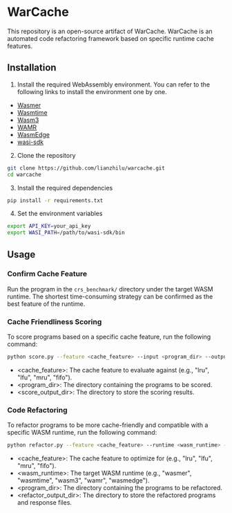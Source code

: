 # WarCache
This repository is an open-source artifact of WarCache. WarCache is an automated code refactoring framework based on specific runtime cache features.

## Installation
1. Install the required WebAssembly environment. You can refer to the following links to install the environment one by one.
- [Wasmer](https://github.com/wasmerio/wasmer)
- [Wasmtime](https://github.com/bytecodealliance/wasmtime)
- [Wasm3](https://github.com/wasm3/wasm3)
- [WAMR](https://github.com/bytecodealliance/wasm-micro-runtime)
- [WasmEdge](https://github.com/WasmEdge/WasmEdge)
- [wasi-sdk](https://github.com/WebAssembly/wasi-sdk)
2. Clone the repository
```bash
git clone https://github.com/lianzhilu/warcache.git
cd warcache
```

3. Install the required dependencies
```bash
pip install -r requirements.txt
```

4. Set the environment variables
```bash
export API_KEY=your_api_key
export WASI_PATH=/path/to/wasi-sdk/bin
```

## Usage
### Confirm Cache Feature
Run the program in the `crs_benchmark/` directory under the target WASM runtime. The shortest time-consuming strategy can be confirmed as the best feature of the runtime.

### Cache Friendliness Scoring
To score programs based on a specific cache feature, run the following command:
```bash
python score.py --feature <cache_feature> --input <program_dir> --output <score_output_dir>
```
- <cache_feature>: The cache feature to evaluate against (e.g., "lru", "lfu", "mru", "fifo").
- <program_dir>: The directory containing the programs to be scored.
- <score_output_dir>: The directory to store the scoring results.

### Code Refactoring
To refactor programs to be more cache-friendly and compatible with a specific WASM runtime, run the following command:
```bash
python refactor.py --feature <cache_feature> --runtime <wasm_runtime> --input <program_dir> --output <refactor_output_dir>
```
- <cache_feature>: The cache feature to optimize for (e.g., "lru", "lfu", "mru", "fifo").
- <wasm_runtime>: The target WASM runtime (e.g., "wasmer", "wasmtime", "wasm3", "wamr", "wasmedge").
- <program_dir>: The directory containing the programs to be refactored.
- <refactor_output_dir>: The directory to store the refactored programs and response files.
